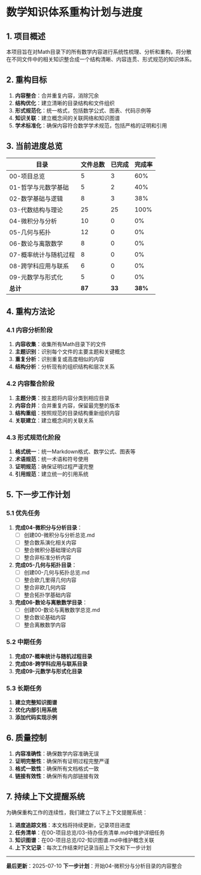 # 数学知识体系重构计划与进度

## 1. 项目概述

本项目旨在对Math目录下的所有数学内容进行系统性梳理、分析和重构，将分散在不同文件中的相关知识整合成一个结构清晰、内容连贯、形式规范的知识体系。

## 2. 重构目标

1. **内容整合**：合并重复内容，消除冗余
2. **结构优化**：建立清晰的目录结构和文件组织
3. **形式规范化**：统一格式，包括数学公式、图表、代码示例等
4. **知识关联**：建立概念间的关联网络和知识图谱
5. **学术标准化**：确保内容符合数学学术规范，包括严格的证明和引用

## 3. 当前进度总览

| 目录                   | 文件总数 | 已完成 | 完成率 |
|------------------------|---------|--------|-------|
| 00-项目总览            | 5       | 3      | 60%   |
| 01-哲学与元数学基础    | 5       | 2      | 40%   |
| 02-数学基础与逻辑      | 8       | 3      | 38%   |
| 03-代数结构与理论      | 25      | 25     | 100%  |
| 04-微积分与分析        | 10      | 0      | 0%    |
| 05-几何与拓扑          | 12      | 0      | 0%    |
| 06-数论与离散数学      | 8       | 0      | 0%    |
| 07-概率统计与随机过程  | 8       | 0      | 0%    |
| 08-跨学科应用与联系    | 6       | 0      | 0%    |
| 09-元数学与形式化      | 5       | 0      | 0%    |
| **总计**               | **87**  | **33** | **38%** |

## 4. 重构方法论

### 4.1 内容分析阶段

1. **内容收集**：收集所有Math目录下的文件
2. **主题识别**：识别每个文件的主要主题和关键概念
3. **重复分析**：识别重复或高度相似的内容
4. **结构分析**：分析现有的组织结构和层次关系

### 4.2 内容整合阶段

1. **主题分类**：按主题将内容分类到相应目录
2. **内容合并**：合并重复内容，保留最完整的版本
3. **结构重组**：按照规范的目录结构重新组织内容
4. **关联建立**：建立概念间的关联关系

### 4.3 形式规范化阶段

1. **格式统一**：统一Markdown格式、数学公式、图表等
2. **术语规范**：统一术语和符号使用
3. **证明规范**：确保证明过程严谨完整
4. **引用规范**：建立统一的引用系统

## 5. 下一步工作计划

### 5.1 优先任务

1. **完成04-微积分与分析目录**：
   - [ ] 创建00-微积分与分析总览.md
   - [ ] 整合数系演化相关内容
   - [ ] 整合微积分基础理论内容
   - [ ] 整合非标准分析内容

2. **完成05-几何与拓扑目录**：
   - [ ] 创建00-几何与拓扑总览.md
   - [ ] 整合欧几里得几何内容
   - [ ] 整合非欧几何内容
   - [ ] 整合拓扑学基础内容

3. **完成06-数论与离散数学目录**：
   - [ ] 创建00-数论与离散数学总览.md
   - [ ] 整合数论基础内容
   - [ ] 整合离散数学内容

### 5.2 中期任务

1. **完成07-概率统计与随机过程目录**
2. **完成08-跨学科应用与联系目录**
3. **完成09-元数学与形式化目录**

### 5.3 长期任务

1. **建立完整知识图谱**
2. **优化内部引用系统**
3. **添加代码实现示例**

## 6. 质量控制

1. **内容准确性**：确保数学内容准确无误
2. **证明完整性**：确保所有证明过程完整严谨
3. **格式一致性**：确保所有文档格式一致
4. **链接有效性**：确保所有内部链接有效

## 7. 持续上下文提醒系统

为确保重构工作的连续性，我们建立了以下上下文提醒系统：

1. **进度追踪文档**：本文档将持续更新，记录项目进度
2. **任务清单**：在00-项目总览/03-待办任务清单.md中维护详细任务
3. **知识图谱**：在00-项目总览/02-知识图谱.md中维护概念关联
4. **上下文记录**：每次工作结束时记录当前上下文和下一步计划

---

**最后更新**：2025-07-10
**下一步计划**：开始04-微积分与分析目录的内容整合 